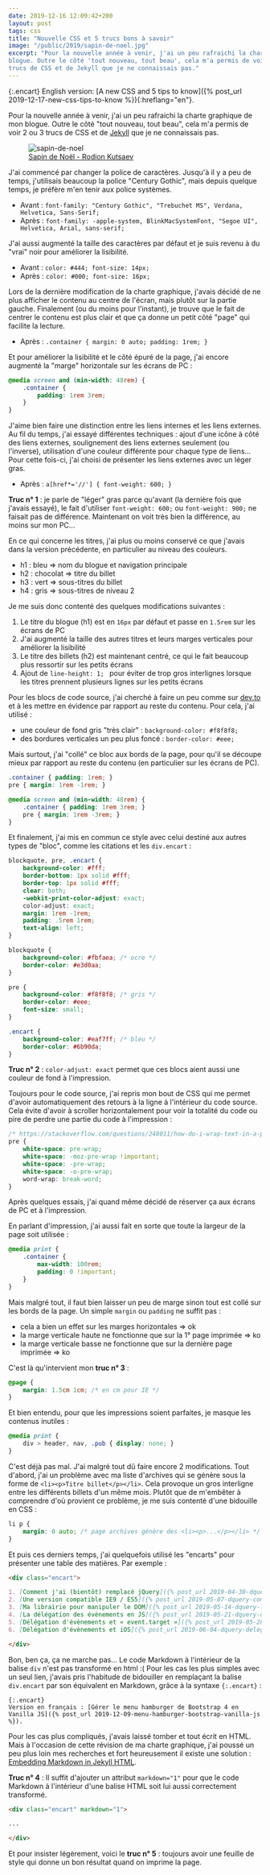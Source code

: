 ```yaml
---
date: 2019-12-16 12:09:42+200
layout: post
tags: css
title: "Nouvelle CSS et 5 trucs bons à savoir"
image: "/public/2019/sapin-de-noel.jpg"
excerpt: "Pour la nouvelle année à venir, j'ai un peu rafraichi la charte graphique de mon
blogue. Outre le côté 'tout nouveau, tout beau', cela m'a permis de voir 2 ou 3
trucs de CSS et de Jekyll que je ne connaissais pas."
---
```


{:.encart}
English version: [A new CSS and 5 tips to know]({% post_url 2019-12-17-new-css-tips-to-know %}){:hreflang="en"}.

Pour la nouvelle année à venir, j'ai un peu rafraichi la charte graphique de mon
blogue. Outre le côté "tout nouveau, tout beau", cela m'a permis de voir 2 ou 3
trucs de CSS et de [Jekyll](https://jekyllrb.com/) que je ne connaissais pas.

<figure>
  <img src="{{ page.image }}" alt="sapin-de-noel" />
  <figcaption>
    <a href="https://unsplash.com/photos/ySNkCkdKyTY">Sapin de Noël - Rodion Kutsaev</a>
  </figcaption>
</figure>

J'ai commencé par changer la police de caractères. Jusqu'à il y a peu de temps,
j'utilisais beaucoup la police "Century Gothic", mais depuis quelque temps, je
préfère m'en tenir aux police systèmes.

* Avant : `font-family: "Century Gothic", "Trebuchet MS", Verdana, Helvetica, Sans-Serif;`
* Après : `font-family: -apple-system, BlinkMacSystemFont, "Segoe UI", Helvetica, Arial, sans-serif;`

J'ai aussi augmenté la taille des caractères par défaut et je suis revenu à du
"vrai" noir pour améliorer la lisibilité.

* Avant : `color: #444; font-size: 14px;`
* Après : `color: #000; font-size: 16px;`

Lors de la dernière modification de la charte graphique, j'avais décidé de ne
plus afficher le contenu au centre de l'écran, mais plutôt sur la partie gauche.
Finalement (ou du moins pour l'instant), je trouve que le fait de centrer le
contenu est plus clair et que ça donne un petit côté "page" qui facilite la
lecture.

* Après : `.container { margin: 0 auto; padding: 1rem; }`

Et pour améliorer la lisibilité et le côté épuré de la page, j'ai encore
augmenté la "marge" horizontale sur les écrans de PC :

```css
@media screen and (min-width: 48rem) {
    .container {
        padding: 1rem 3rem;
    }
}
```

J'aime bien faire une distinction entre les liens internes et les liens
externes. Au fil du temps, j'ai essayé différentes techniques : ajout d'une
icône à côté des liens externes, soulignement des liens externes seulement (ou
l'inverse), utilisation d'une couleur différente pour chaque type de liens...
Pour cette fois-ci, j'ai choisi de présenter les liens externes avec un léger
gras.

* Après : `a[href*='//'] { font-weight: 600; }`

**Truc n° 1** : je parle de "léger" gras parce qu'avant (la dernière fois que
j'avais essayé), le fait d'utiliser `font-weight: 600;` ou `font-weight: 900;`
ne faisait pas de différence. Maintenant on voit très bien la différence, au
moins sur mon PC...

En ce qui concerne les titres, j'ai plus ou moins conservé ce que j'avais dans
la version précédente, en particulier au niveau des couleurs.

* h1 : bleu => nom du blogue et navigation principale
* h2 : chocolat => titre du billet
* h3 : vert => sous-titres du billet
* h4 : gris => sous-titres de niveau 2

Je me suis donc contenté des quelques modifications suivantes :

1. Le titre du blogue (h1) est en `16px` par défaut et passe en `1.5rem` sur les
écrans de PC
1. J'ai augmenté la taille des autres titres et leurs marges verticales pour
améliorer la lisibilité
1. Le titre des billets (h2) est maintenant centré, ce qui le fait beaucoup plus
ressortir sur les petits écrans
1. Ajout de `line-height: 1; ` pour éviter de trop gros interlignes lorsque les
titres prennent plusieurs lignes sur les petits écrans

Pour les blocs de code source, j'ai cherché à faire un peu comme sur [dev.to](https://dev.to/)
et à les mettre en évidence par rapport au reste du contenu. Pour cela, j'ai
utilisé :

* une couleur de fond gris "très clair" : `background-color: #f8f8f8;`
* des bordures verticales un peu plus foncé : `border-color: #eee;`

Mais surtout, j'ai "collé" ce bloc aux bords de la page, pour qu'il se découpe
mieux par rapport au reste du contenu (en particulier sur les écrans de PC).

```css
.container { padding: 1rem; }
pre { margin: 1rem -1rem; }

@media screen and (min-width: 48rem) {
    .container { padding: 1rem 3rem; }
    pre { margin: 1rem -3rem; }
}
```

Et finalement, j'ai mis en commun ce style avec celui destiné aux autres types
de "bloc", comme les citations et les `div.encart` :

```css
blockquote, pre, .encart {
    background-color: #fff;
    border-bottom: 1px solid #fff;
    border-top: 1px solid #fff;
    clear: both;
    -webkit-print-color-adjust: exact;
    color-adjust: exact;
    margin: 1rem -1rem;
    padding: .5rem 1rem;
    text-align: left;
}

blockquote {
    background-color: #fbfaea; /* ocre */
    border-color: #e3d0aa;
}

pre {
    background-color: #f8f8f8; /* gris */
    border-color: #eee;
    font-size: small;
}

.encart {
    background-color: #eaf7ff; /* bleu */
    border-color: #6b90da;
}
```

**Truc n° 2** : `color-adjust: exact` permet que ces blocs aient aussi une
couleur de fond à l'impression.

Toujours pour le code source, j'ai repris mon bout de CSS qui me permet d'avoir
automatiquement des retours à la ligne à l'intérieur du code source. Cela évite
d'avoir à scroller horizontalement pour voir la totalité du code ou pire de
perdre une partie du code à l'impression :

```css
/* https://stackoverflow.com/questions/248011/how-do-i-wrap-text-in-a-pre-tag */
pre {
    white-space: pre-wrap;
    white-space: -moz-pre-wrap !important;
    white-space: -pre-wrap;
    white-space: -o-pre-wrap;
    word-wrap: break-word;
}
```

Après quelques essais, j'ai quand même décidé de réserver ça aux écrans de PC et
à l'impression.

En parlant d'impression, j'ai aussi fait en sorte que toute la largeur de la
page soit utilisée :

```css
@media print {
    .container {
        max-width: 100rem;
        padding: 0 !important;
    }
}
```

Mais malgré tout, il faut bien laisser un peu de marge sinon tout est collé sur
les bords de la page. Un simple `margin` ou `padding` ne suffit pas :

* cela a bien un effet sur les marges horizontales => ok
* la marge verticale haute ne fonctionne que sur la 1° page imprimée => ko
* la marge verticale basse ne fonctionne que sur la dernière page imprimée => ko

C'est là qu'intervient mon **truc n° 3** :

```css
@page {
    margin: 1.5cm 1cm; /* en cm pour IE */
}
```

Et bien entendu, pour que les impressions soient parfaites, je masque les
contenus inutiles :

```css
@media print {
    div > header, nav, .pub { display: none; }
}
```

C'est déjà pas mal. J'ai malgré tout dû faire encore 2 modifications. Tout
d'abord, j'ai un problème avec ma liste d'archives qui se génère sous la forme
de `<li><p>Titre billet</p></li>`. Cela provoque un gros interligne entre les
différents billets d'un même mois. Plutôt que de m'embêter à comprendre d'où
provient ce problème, je me suis contenté d'une bidouille en CSS :

```css
li p {
    margin: 0 auto; /* page archives génère des <li><p>...</p></li> */
}
```

Et puis ces derniers temps, j'ai quelquefois utilisé les "encarts" pour
présenter une table des matières. Par exemple :

```markdown
<div class="encart">

1. [Comment j'ai (bientôt) remplacé jQuery]({% post_url 2019-04-30-dquery-remplacer-jquery %})
2. [Une version compatible IE9 / ES5]({% post_url 2019-05-07-dquery-compatibilite-ie9-es5 %})
3. [Ma librairie pour manipuler le DOM]({% post_url 2019-05-14-dquery-librairie-js-manipulation-dom %})
4. [La délégation des évènements en JS]({% post_url 2019-05-21-dquery-delegation-evenement-javascript %})
5. [Délégation d'évènements et « event.target »]({% post_url 2019-05-28-dquery-delegation-evenement-event-target %})
6. [Délégation d'évènements et iOS]({% post_url 2019-06-04-dquery-delegation-evenement-ios %})

</div>
```

Bon, ben ça, ça ne marche pas... Le code Markdown à l'intérieur de la balise
`div` n'est pas transformé en html :( Pour les cas les plus simples avec un seul
lien, j'avais pris l'habitude de bidouiller en remplaçant la balise `div.encart`
par son équivalent en Markdown, grâce à la syntaxe `{:.encart}` :

```
{:.encart}
Version en français : [Gérer le menu hamburger de Bootstrap 4 en Vanilla JS]({% post_url 2019-12-09-menu-hamburger-bootstrap-vanilla-js %}).
```

Pour les cas plus compliqués, j'avais laissé tomber et tout écrit en HTML. Mais
à l'occasion de cette révision de ma charte graphique, j'ai poussé un peu plus
loin mes recherches et fort heureusement il existe une solution : [Embedding
Markdown in Jekyll HTML](https://stackoverflow.com/a/23384161).

**Truc n° 4** : Il suffit d'ajouter un attribut `markdown="1"` pour que le code
Markdown à l'intérieur d'une balise HTML soit lui aussi correctement transformé.

```markdown
<div class="encart" markdown="1">

...

</div>
```

Et pour insister légèrement, voici le **truc n° 5** : toujours avoir une feuille
de style qui donne un bon résultat quand on imprime la page.
